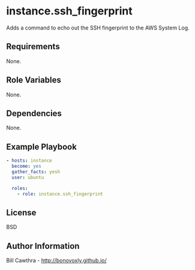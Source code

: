 instance.ssh_fingerprint
=========

Adds a command to echo out the SSH fingerprint to the AWS System Log.

Requirements
------------

None.

Role Variables
--------------

None.

Dependencies
------------

None.

Example Playbook
----------------

```yaml
- hosts: instance
  become: yes
  gather_facts: yesh
  user: ubuntu

  roles:
    - role: instance.ssh_fingerprint
```

License
-------

BSD

Author Information
------------------

Bill Cawthra - http://bonovoxly.github.io/
